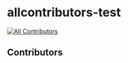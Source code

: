 # allcontributors-test

[![All Contributors](https://img.shields.io/github/all-contributors/projectOwner/projectName?color=ee8449&style=flat-square)](#contributors)

## Contributors

<!-- ALL-CONTRIBUTORS-LIST:START - Do not remove or modify this section -->
<!-- prettier-ignore-start -->
<!-- markdownlint-disable -->

<!-- markdownlint-restore -->
<!-- prettier-ignore-end -->

<!-- ALL-CONTRIBUTORS-LIST:END -->
